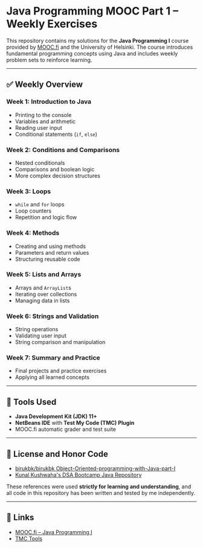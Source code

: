 # Java Programming MOOC Part 1 – Weekly Exercises

This repository contains my solutions for the **Java Programming I** course provided by [MOOC.fi](https://mooc.fi/en/) and the University of Helsinki. The course introduces fundamental programming concepts using Java and includes weekly problem sets to reinforce learning.

---

## ✅ Weekly Overview

### Week 1: Introduction to Java
- Printing to the console
- Variables and arithmetic
- Reading user input
- Conditional statements (`if`, `else`)

### Week 2: Conditions and Comparisons
- Nested conditionals
- Comparisons and boolean logic
- More complex decision structures

### Week 3: Loops
- `while` and `for` loops
- Loop counters
- Repetition and logic flow

### Week 4: Methods
- Creating and using methods
- Parameters and return values
- Structuring reusable code

### Week 5: Lists and Arrays
- Arrays and `ArrayList`s
- Iterating over collections
- Managing data in lists

### Week 6: Strings and Validation
- String operations
- Validating user input
- String comparison and manipulation

### Week 7: Summary and Practice
- Final projects and practice exercises
- Applying all learned concepts

---

## 🧰 Tools Used
- **Java Development Kit (JDK) 11+**
- **NetBeans IDE** with **Test My Code (TMC) Plugin**
- MOOC.fi automatic grader and test suite

---

## 📜 License and Honor Code


- [birukbk/birukbk
Object-Oriented-programming-with-Java-part-I](https://github.com/birukbk/Object-Oriented-programming-with-Java-part-I)
- [Kunal Kushwaha's DSA Bootcamp Java Repository](https://github.com/kunal-kushwaha/DSA-Bootcamp-Java)

These references were used **strictly for learning and understanding**, and all code in this repository has been written and tested by me independently.


---



## 🔗 Links
- [MOOC.fi – Java Programming I](https://mooc.fi/en/)
- [TMC Tools](https://github.com/testmycode)

